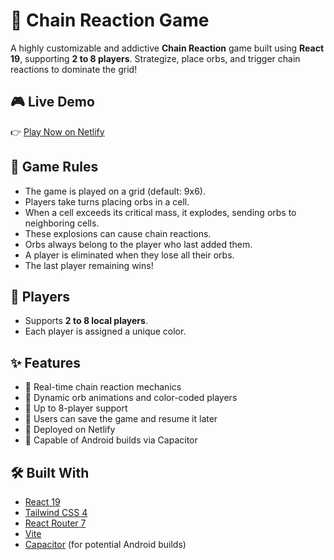 # 🔗 Chain Reaction Game

A highly customizable and addictive **Chain Reaction** game built using **React 19**, supporting **2 to 8 players**. Strategize, place orbs, and trigger chain reactions to dominate the grid!

## 🎮 Live Demo

👉 [Play Now on Netlify](https://aditya-chain-reaction.netlify.app)

## 🧠 Game Rules

- The game is played on a grid (default: 9x6).
- Players take turns placing orbs in a cell.
- When a cell exceeds its critical mass, it explodes, sending orbs to neighboring cells.
- These explosions can cause chain reactions.
- Orbs always belong to the player who last added them.
- A player is eliminated when they lose all their orbs.
- The last player remaining wins!

## 👥 Players

- Supports **2 to 8 local players**.
- Each player is assigned a unique color.

## ✨ Features

- 🔁 Real-time chain reaction mechanics
- 🎨 Dynamic orb animations and color-coded players
- 👥 Up to 8-player support
- 💾 Users can save the game and resume it later
- 🔗 Deployed on Netlify
- 📱 Capable of Android builds via Capacitor

## 🛠️ Built With

- [React 19](https://reactjs.org/)
- [Tailwind CSS 4](https://tailwindcss.com/)
- [React Router 7](https://reactrouter.com/)
- [Vite](https://vitejs.dev/)
- [Capacitor](https://capacitorjs.com/) (for potential Android builds)


